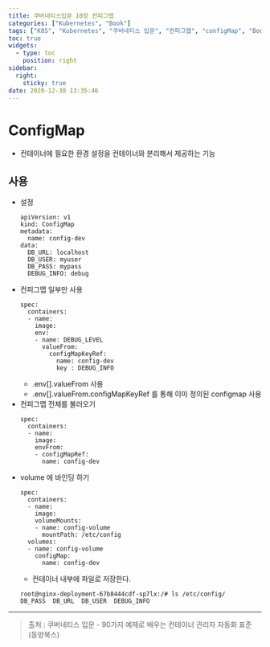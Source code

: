 ```yaml
---
title: 쿠버네티스입문 10장 컨피그맵
categories: ["Kubernetes", "Book"]
tags: ["K8S", "Kubernetes", "쿠버네티스 입문", "컨피그맵", "configMap", "Book", "동양북스", "90가지 예제로 배우는 컨테이너 관리 자동화 표준"] 
toc: true
widgets:
  - type: toc
    position: right
sidebar:
  right:
    sticky: true
date: 2020-12-30 13:35:46
---
```


# ConfigMap
- 컨테이너에 필요한 환경 설정을 컨테이너와 분리해서 제공하는 기능

## 사용
- 설정
  ~~~
  apiVersion: v1
  kind: ConfigMap
  metadata:
    name: config-dev
  data:
    DB_URL: localhost
    DB_USER: myuser
    DB_PASS: mypass
    DEBUG_INFO: debug  
  ~~~
- 컨피그맵 일부만 사용
  ~~~
  spec:
    containers:
    - name:
      image:
      env:
      - name: DEBUG_LEVEL
        valueFrom:
          configMapKeyRef:
            name: config-dev
            key : DEBUG_INFO
  ~~~
  - .env[].valueFrom 사용
  - .env[].valueFrom.configMapKeyRef 를 통해 이미 정의된 configmap 사용
- 컨피그맵 전체를 불러오기
  ~~~
  spec:
    containers:
    - name:
      image:      
      envFrom:
      - configMapRef:
        name: config-dev      
  ~~~
- volume 에 바인딩 하기
  ~~~
  spec:
    containers:
    - name:
      image:
      volumeMounts:
      - name: config-volume
        mountPath: /etc/config
    volumes:
    - name: config-volume
      configMap:
        name: config-dev    
  ~~~
  - 컨테이너 내부에 파일로 저장한다.
  ~~~
  root@nginx-deployment-67b8444cdf-sp7lx:/# ls /etc/config/
  DB_PASS  DB_URL  DB_USER  DEBUG_INFO
  ~~~
  
---

> 출처 : 쿠버네티스 입문 - 90가지 예제로 배우는 컨테이너 관리자 자동화 표준 (동양북스)